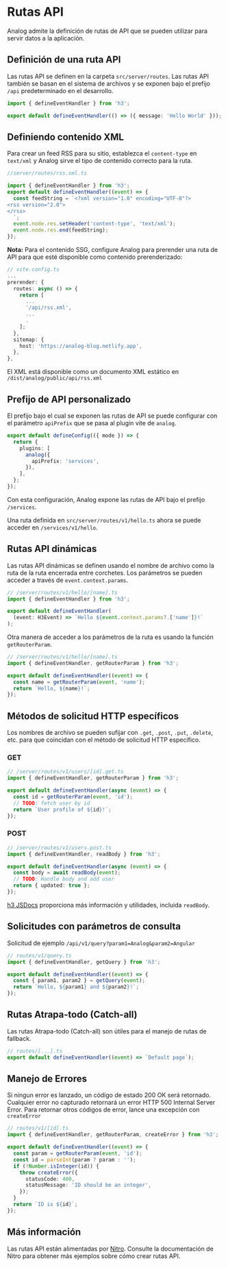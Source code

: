 # Rutas API

Analog admite la definición de rutas de API que se pueden utilizar para servir datos a la aplicación.

## Definición de una ruta API

Las rutas API se definen en la carpeta `src/server/routes`. Las rutas API también se basan en el sistema de archivos y se exponen bajo el prefijo `/api` predeterminado en el desarrollo.

```ts
import { defineEventHandler } from 'h3';

export default defineEventHandler(() => ({ message: 'Hello World' }));
```

## Definiendo contenido XML

Para crear un feed RSS para su sitio, establezca el `content-type` en `text/xml` y Analog sirve el tipo de contenido correcto para la ruta.

```ts
//server/routes/rss.xml.ts

import { defineEventHandler } from 'h3';
export default defineEventHandler((event) => {
  const feedString = `<?xml version="1.0" encoding="UTF-8"?>
<rss version="2.0">
</rss>
  `;
  event.node.res.setHeader('content-type', 'text/xml');
  event.node.res.end(feedString);
});
```

**Nota:** Para el contenido SSG, configure Analog para prerender una ruta de API para que esté disponible como contenido prerenderizado:

```ts
// vite.config.ts
...
prerender: {
  routes: async () => {
    return [
      ...
      '/api/rss.xml',
      ...
      .
    ];
  },
  sitemap: {
    host: 'https://analog-blog.netlify.app',
  },
},
```

El XML está disponible como un documento XML estático en `/dist/analog/public/api/rss.xml`

## Prefijo de API personalizado

El prefijo bajo el cual se exponen las rutas de API se puede configurar con el parámetro `apiPrefix` que se pasa al plugin vite de `analog`.

```ts
export default defineConfig(({ mode }) => {
  return {
    plugins: [
      analog({
        apiPrefix: 'services',
      }),
    ],
  };
});
```

Con esta configuración, Analog expone las rutas de API bajo el prefijo `/services`.

Una ruta definida en `src/server/routes/v1/hello.ts` ahora se puede acceder en `/services/v1/hello`.

## Rutas API dinámicas

Las rutas API dinámicas se definen usando el nombre de archivo como la ruta de la ruta encerrada entre corchetes. Los parámetros se pueden acceder a través de `event.context.params`.

```ts
// /server/routes/v1/hello/[name].ts
import { defineEventHandler } from 'h3';

export default defineEventHandler(
  (event: H3Event) => `Hello ${event.context.params?.['name']}!`
);
```

Otra manera de acceder a los parámetros de la ruta es usando la función `getRouterParam`.

```ts
// /server/routes/v1/hello/[name].ts
import { defineEventHandler, getRouterParam } from 'h3';

export default defineEventHandler((event) => {
  const name = getRouterParam(event, 'name');
  return `Hello, ${name}!`;
});
```

## Métodos de solicitud HTTP específicos

Los nombres de archivo se pueden sufijar con `.get`, `.post`, `.put`, `.delete`, etc. para que coincidan con el método de solicitud HTTP específico.

### GET

```ts
// /server/routes/v1/users/[id].get.ts
import { defineEventHandler, getRouterParam } from 'h3';

export default defineEventHandler(async (event) => {
  const id = getRouterParam(event, 'id');
  // TODO: fetch user by id
  return `User profile of ${id}!`;
});
```

### POST

```ts
// /server/routes/v1/users.post.ts
import { defineEventHandler, readBody } from 'h3';

export default defineEventHandler(async (event) => {
  const body = await readBody(event);
  // TODO: Handle body and add user
  return { updated: true };
});
```

[h3 JSDocs](https://www.jsdocs.io/package/h3#package-index-functions) proporciona más información y utilidades, incluida `readBody`.

## Solicitudes con parámetros de consulta

Solicitud de ejemplo `/api/v1/query?param1=Analog&param2=Angular`

```ts
// routes/v1/query.ts
import { defineEventHandler, getQuery } from 'h3';

export default defineEventHandler((event) => {
  const { param1, param2 } = getQuery(event);
  return `Hello, ${param1} and ${param2}!`;
});
```

## Rutas Atrapa-todo (Catch-all)

Las rutas Atrapa-todo (Catch-all) son útiles para el manejo de rutas de fallback.

```ts
// routes/[...].ts
export default defineEventHandler((event) => `Default page`);
```

## Manejo de Errores

Si ningun error es lanzado, un código de estado 200 OK será retornado. Cualquier error no capturado retornará un error HTTP 500 Internal Server Error.
Para retornar otros códigos de error, lance una excepción con `createError`

```ts
// routes/v1/[id].ts
import { defineEventHandler, getRouterParam, createError } from 'h3';

export default defineEventHandler((event) => {
  const param = getRouterParam(event, 'id');
  const id = parseInt(param ? param : '');
  if (!Number.isInteger(id)) {
    throw createError({
      statusCode: 400,
      statusMessage: 'ID should be an integer',
    });
  }
  return `ID is ${id}`;
});
```

## Más información

Las rutas API están alimentadas por [Nitro](https://nitro.unjs.io). Consulte la documentación de Nitro para obtener más ejemplos sobre cómo crear rutas API.
